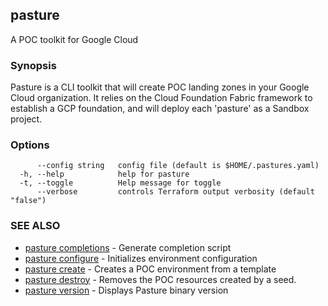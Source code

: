 ## pasture

A POC toolkit for Google Cloud

### Synopsis

Pasture is a CLI toolkit that will create POC
	landing zones in your Google Cloud organization. It relies
	on the Cloud Foundation Fabric framework to establish a GCP
	foundation, and will deploy each 'pasture' as a Sandbox project.

### Options

```
      --config string   config file (default is $HOME/.pastures.yaml)
  -h, --help            help for pasture
  -t, --toggle          Help message for toggle
      --verbose         controls Terraform output verbosity (default "false")
```

### SEE ALSO

* [pasture completions](pasture_completions.md)	 - Generate completion script
* [pasture configure](pasture_configure.md)	 - Initializes environment configuration
* [pasture create](pasture_create.md)	 - Creates a POC environment from a template
* [pasture destroy](pasture_destroy.md)	 - Removes the POC resources created by a seed.
* [pasture version](pasture_version.md)	 - Displays Pasture binary version
